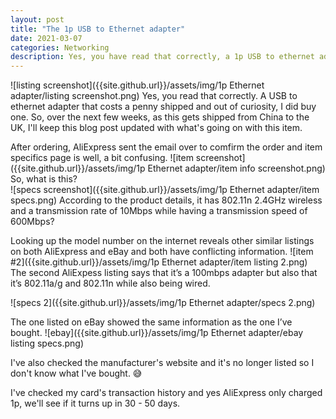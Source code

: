 ```yaml
---
layout: post
title: "The 1p USB to Ethernet adapter"
date: 2021-03-07
categories: Networking
description: Yes, you have read that correctly, a 1p USB to ethernet adapter
---
```

![listing screenshot]({{site.github.url}}/assets/img/1p Ethernet adapter/listing screenshot.png)
Yes, you read that correctly. A USB to ethernet adapter that costs a penny shipped and out of curiosity, I did buy one.
So, over the next few weeks, as this gets shipped from China to the UK, I'll keep this blog post updated with what's going on with this item.

After ordering, AliExpress sent the email over to comfirm the order and item specifics page is well, a bit confusing.
![item screenshot]({{site.github.url}}/assets/img/1p Ethernet adapter/item info screenshot.png)
So, what is this? <br>
![specs screenshot]({{site.github.url}}/assets/img/1p Ethernet adapter/item specs.png)
According to the product details, it has 802.11n 2.4GHz wireless and a transmission rate of 10Mbps while having a transmission speed of 600Mbps? <br>

Looking up the model number on the internet reveals other similar listings on both AliExpress and eBay and both have conflicting information.
![item #2]({{site.github.url}}/assets/img/1p Ethernet adapter/item listing 2.png)
The second AliExpess listing says that it’s a 100mbps adapter but also that it’s 802.11a/g and 802.11n while also being wired.

![specs 2]({{site.github.url}}/assets/img/1p Ethernet adapter/specs 2.png)

The one listed on eBay showed the same information as the one I’ve bought.
![ebay]({{site.github.url}}/assets/img/1p Ethernet adapter/ebay listing specs.png)

I've also checked the manufacturer's website and it's no longer listed so I  don't know what I've bought. 😅

I've checked my card's transaction history and yes AliExpress only charged 1p, we'll see if it turns up in 30 - 50 days.